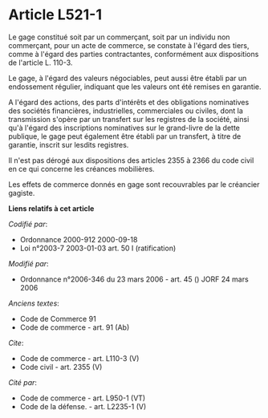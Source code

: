# Article L521-1

Le gage constitué soit par un commerçant, soit par un individu non commerçant, pour un acte de commerce, se constate à
l'égard des tiers, comme à l'égard des parties contractantes, conformément aux dispositions de l'article L. 110-3. 

Le gage, à l'égard des valeurs négociables, peut aussi être établi par un endossement régulier, indiquant que les valeurs ont
été remises en garantie. 

A l'égard des actions, des parts d'intérêts et des obligations nominatives des sociétés financières, industrielles,
commerciales ou civiles, dont la transmission s'opère par un transfert sur les registres de la société, ainsi qu'à l'égard
des inscriptions nominatives sur le grand-livre de la dette publique, le gage peut également être établi par un transfert, à
titre de garantie, inscrit sur lesdits registres. 

Il n'est pas dérogé aux dispositions des articles 2355 à 2366 du code civil en ce qui concerne les créances mobilières. 

Les effets de commerce donnés en gage sont recouvrables par le créancier gagiste.

**Liens relatifs à cet article**

_Codifié par_:

  - Ordonnance 2000-912 2000-09-18
  - Loi n°2003-7 2003-01-03 art. 50 I (ratification)

_Modifié par_:

  - Ordonnance n°2006-346 du 23 mars 2006 - art. 45 () JORF 24 mars 2006

_Anciens textes_:

  - Code de Commerce 91
  - Code de commerce - art. 91 (Ab)

_Cite_:

  - Code de commerce - art. L110-3 (V)
  - Code civil - art. 2355 (V)

_Cité par_:

  - Code de commerce - art. L950-1 (VT)
  - Code de la défense. - art. L2235-1 (V)
